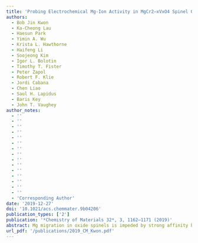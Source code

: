 ```yaml
---
title: 'Probing Electrochemical Mg-Ion Activity in MgCr2–xVxO4 Spinel Oxides'
authors:
  - Bob Jin Kwon
  - Ka-Cheong Lau
  - Haesun Park
  - Yimin A. Wu
  - Krista L. Hawthorne
  - Haifeng Li
  - Soojeong Kim
  - Igor L. Bolotin
  - Timothy T. Fister
  - Peter Zapol
  - Robert F. Klie
  - Jordi Cabana
  - Chen Liao
  - Saul H. Lapidus
  - Baris Key
  - John T. Vaughey
author_notes:
  - ''
  - ''
  - ''
  - ''
  - ''
  - ''
  - ''
  - ''
  - ''
  - ''
  - ''
  - ''
  - ''
  - ''
  - ''
  - 'Corresponding Author'
date: '2019-12-27'
doi: '10.1021/acs.chemmater.9b04206'
publication_types: ['2']
publication: '*Chemistry of Materials 32*, 3, 1162–1171 (2019)'
abstract: Mg migration in oxide spinels is impeded by strong affinity between divalent Mg and oxygen, suggesting a necessity of exploring new chemistry of solid lattices for functional Mg-ion electrode materials. Cationic mobility with a suitable activation energy in Cr spinels is evidenced by theoretical and experimental results, while redox potentials of V are appropriate to operate with currently limited candidates of nonaqueous electrolytes. By controlling the structure, composition, and complexity, a largely solid-solution MgCrVO4 spinel was synthesized, which, unlike nanocomposites, can bring together the advantages of each transition metal in the lattice. The spinel was successfully synthesized by a simple solid-state reaction with minor inactive Cr- or V-rich components, which was confirmed via 25Mg MAS NMR and high-resolution X-ray diffraction analyses. A thermally and anodically stable Mg(TPFA)2/triglyme electrolyte was utilized for high-temperature electrochemistry and lowering kinetic barriers at and across interfaces so as to observe intercalation behavior of Mg in the designed lattice. Multimodal characterization confirmed an apparent bulk demagnesiation from MgCrVO4 with partial reversibility by probing evolution of the local and long-range structure as well as vanadium and chromium electronic states within the lattice. Characterization experiments also provided a direct evidence for (de)intercalation reactions that occurred without any major competitive conversion reactions or insertion of protons into the lattice, except for the formation of a surface rock salt phase upon charge. These findings in Mg-ion activity expand opportunities to design Mg spinel oxide materials while highlighting the need to identify the origins of reversibility challenges due to, but not limited to, phase stability, particularly for the charged states, barriers at the interface, electrolyte stabilities, and desolvation phenomena, collectively hindering practical use as cathode materials.
url_pdf: '/publications/2019_CM_Kwon.pdf'
---
```

